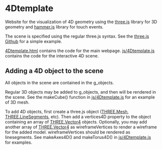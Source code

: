# 4Dtemplate

Website for the visualization of 4D geometry using the [three.js](https://threejs.org/) library for 3D geometry and [hammer.js](https://hammerjs.github.io/) library for touch events.

The scene is specified using the regular three.js syntax. See the [three.js Github](https://github.com/mrdoob/three.js/tree/master) for a simple example.

[4Dtemplate.html](4Dtemplate.html) contains the code for the main webpage. [js/4Dtemplate.js](./js/4Dtemplate.js) contains the code for the interactive 4D scene.

## Adding a 4D object to the scene

All objects in the scene are contained in the g_objects. 

Regular 3D objects may be added to g_objects, and then will be rendered in the scene. See the makeCube() function in [js/4Dtemplate.js](./js/4Dtemplate.js) for an example of 3D mesh.

To add 4D objects, first create a three.js object ([THREE.Mesh](https://threejs.org/docs/index.html#api/en/objects/Mesh), [THREE.LineSegments](https://threejs.org/docs/index.html#api/en/objects/LineSegments), etc). Then add a vertices4D property to the object containing an array of [THREE.Vector4](https://threejs.org/docs/index.html#api/en/math/Vector4) objects. Optionally, you may add another array of [THREE.Vector4](https://threejs.org/docs/index.html#api/en/math/Vector4) as wireframeVertices to render a wireframe for the added model. wireframeVertices should be rendered as linesegments. See makeAxes4D() and makeTorus4D() in [js/4Dtemplate.js](./js/4Dtemplate.js) for examples.
